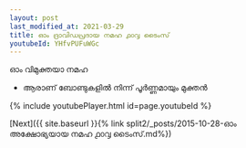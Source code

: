 ```yaml
---
layout: post
last_modified_at: 2021-03-29
title: ഓം ദ്രാവിഡപ്രദായ നമഹ ൧൦൮ ടൈംസ്
youtubeId: YHfvPUFuWGc
---
```

 
 
 ഓം വിമുക്തയാ നമഹ 
 
 -  ആരാണ് ബോണ്ടുകളിൽ നിന്ന് പൂർണ്ണമായും മുക്തൻ 
 
  
 
  
 
 
 
 
 
 


{% include youtubePlayer.html id=page.youtubeId %}
 
[Next]({{ site.baseurl }}{% link  split2/_posts/2015-10-28-ഓം അക്ഷോഭ്യയായ നമഹ ൧൦൮ ടൈംസ്.md%})
 
